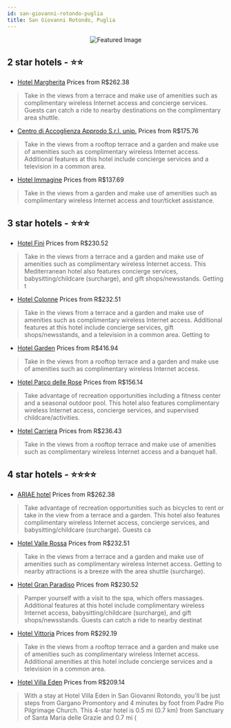 ```yaml
---
id: san-giovanni-rotondo-puglia
title: San Giovanni Rotondo, Puglia
---
```


<center><img src="https://i.travelapi.com/hotels/15000000/14850000/14848100/14848054/797a9793_z.jpg" alt="Featured Image" /></center>


##  2 star hotels - ⭐️⭐️

-    [Hotel Margherita](https://us.hurb.com/hotels/san-giovanni-rotondo/hotel-margherita-JNP-JP822674?cmp=18055) Prices from R$262.38
   > Take in the views from a terrace and make use of amenities such as complimentary wireless Internet access and concierge services. Guests can catch a ride to nearby destinations on the complimentary area shuttle.
-    [Centro di Accoglienza Approdo S.r.l. unip.](https://us.hurb.com/hotels/san-giovanni-rotondo/centro-di-accoglienza-approdo-s-r-l-unip-JNP-JP141415?cmp=18055) Prices from R$175.76
   > Take in the views from a rooftop terrace and a garden and make use of amenities such as complimentary wireless Internet access. Additional features at this hotel include concierge services and a television in a common area.
-    [Hotel Immagine](https://us.hurb.com/hotels/san-giovanni-rotondo/hotel-immagine-JNP-JP049010?cmp=18055) Prices from R$137.69
   > Take in the views from a garden and make use of amenities such as complimentary wireless Internet access and tour/ticket assistance.

##  3 star hotels - ⭐️⭐️⭐️

-    [Hotel Fini](https://us.hurb.com/hotels/san-giovanni-rotondo/hotel-fini-JNP-JP260513?cmp=18055) Prices from R$230.52
   > Take in the views from a terrace and a garden and make use of amenities such as complimentary wireless Internet access. This Mediterranean hotel also features concierge services, babysitting/childcare (surcharge), and gift shops/newsstands. Getting t
-    [Hotel Colonne](https://us.hurb.com/hotels/san-giovanni-rotondo/hotel-colonne-JNP-JP322226?cmp=18055) Prices from R$232.51
   > Take in the views from a terrace and a garden and make use of amenities such as complimentary wireless Internet access. Additional features at this hotel include concierge services, gift shops/newsstands, and a television in a common area. Getting to
-    [Hotel Garden](https://us.hurb.com/hotels/san-giovanni-rotondo/hotel-garden-JNP-JP716467?cmp=18055) Prices from R$416.94
   > Take in the views from a rooftop terrace and a garden and make use of amenities such as complimentary wireless Internet access.
-    [Hotel Parco delle Rose](https://us.hurb.com/hotels/san-giovanni-rotondo/hotel-parco-delle-rose-JNP-JP446222?cmp=18055) Prices from R$156.14
   > Take advantage of recreation opportunities including a fitness center and a seasonal outdoor pool. This hotel also features complimentary wireless Internet access, concierge services, and supervised childcare/activities.
-    [Hotel Carriera](https://us.hurb.com/hotels/san-giovanni-rotondo/hotel-carriera-JNP-JP103356?cmp=18055) Prices from R$236.43
   > Take in the views from a rooftop terrace and make use of amenities such as complimentary wireless Internet access and a banquet hall.

##  4 star hotels - ⭐️⭐️⭐️⭐️

-    [ARIAE hotel](https://us.hurb.com/hotels/san-giovanni-rotondo/ariae-hotel-JNP-JP439708?cmp=18055) Prices from R$262.38
   > Take advantage of recreation opportunities such as bicycles to rent or take in the view from a terrace and a garden. This hotel also features complimentary wireless Internet access, concierge services, and babysitting/childcare (surcharge). Guests ca
-    [Hotel Valle Rossa](https://us.hurb.com/hotels/san-giovanni-rotondo/hotel-valle-rossa-JNP-JP416279?cmp=18055) Prices from R$232.51
   > Take in the views from a terrace and a garden and make use of amenities such as complimentary wireless Internet access. Getting to nearby attractions is a breeze with the area shuttle (surcharge).
-    [Hotel Gran Paradiso](https://us.hurb.com/hotels/san-giovanni-rotondo/hotel-gran-paradiso-JNP-JP131871?cmp=18055) Prices from R$230.52
   > Pamper yourself with a visit to the spa, which offers massages. Additional features at this hotel include complimentary wireless Internet access, babysitting/childcare (surcharge), and gift shops/newsstands. Guests can catch a ride to nearby destinat
-    [Hotel Vittoria](https://us.hurb.com/hotels/san-giovanni-rotondo/hotel-vittoria-JNP-JP734194?cmp=18055) Prices from R$292.19
   > Take in the views from a rooftop terrace and a garden and make use of amenities such as complimentary wireless Internet access. Additional amenities at this hotel include concierge services and a television in a common area.
-    [Hotel Villa Eden](https://us.hurb.com/hotels/san-giovanni-rotondo/hotel-villa-eden-JNP-JP219845?cmp=18055) Prices from R$209.14
   > With a stay at Hotel Villa Eden in San Giovanni Rotondo, you'll be just steps from Gargano Promontory and 4 minutes by foot from Padre Pio Pilgrimage Church. This 4-star hotel is 0.5 mi (0.7 km) from Sanctuary of Santa Maria delle Grazie and 0.7 mi (
